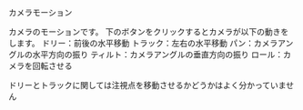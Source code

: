 カメラモーション

カメラのモーションです。
下のボタンをクリックするとカメラが以下の動きをします。
ドリー：前後の水平移動
トラック：左右の水平移動
パン：カメラアングルの水平方向の振り
ティルト：カメラアングルの垂直方向の振り
ロール：カメラを回転させる

ドリーとトラックに関しては注視点を移動させるかどうかはよく分かっていません